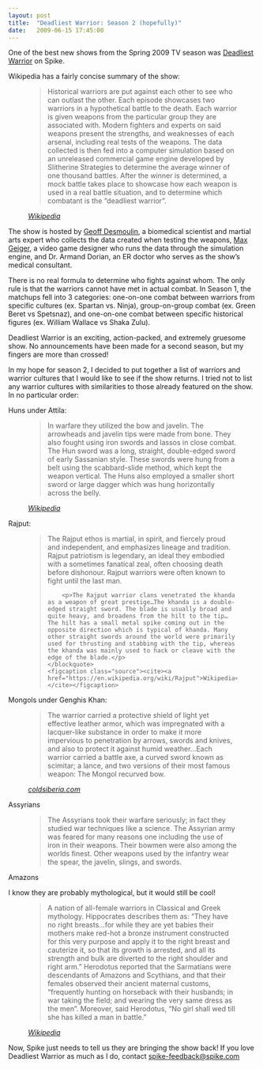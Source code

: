 ```yaml
---
layout: post
title:  "Deadliest Warrior: Season 2 (hopefully)"
date:   2009-06-15 17:45:00
---
```

One of the best new shows from the Spring 2009 TV season was [Deadliest Warrior](http://www.spike.com/shows/deadliest-warrior) on Spike.

Wikipedia has a fairly concise summary of the show:

<figure class="quote">
    <blockquote>
        <p>Historical warriors are put against each other to see who can outlast the other. Each episode showcases two warriors in a hypothetical battle to the death. Each warrior is given weapons from the particular group they are associated with. Modern fighters and experts on said weapons present the strengths, and weaknesses of each arsenal, including real tests of the weapons. The data collected is then fed into a computer simulation based on an unreleased commercial game engine developed by Slitherine Strategies to determine the average winner of one thousand battles. After the winner is determined, a mock battle takes place to showcase how each weapon is used in a real battle situation, and to determine which combatant is the “deadliest warrior”.</p>
    </blockquote>
    <figcaption class="source"><cite><a href="https://en.wikipedia.org/wiki/Deadliest_Warrior">Wikipedia</a></cite></figcaption>
</figure>

The show is hosted by [Geoff Desmoulin](https://twitter.com/geoffdesmoulin), a biomedical scientist and martial arts expert who collects the data created when testing the weapons, [Max Geiger](https://twitter.com/MaxGeiger), a video game designer who runs the data through the simulation engine, and Dr. Armand Dorian, an ER doctor who serves as the show’s medical consultant.

There is no real formula to determine who fights against whom. The only rule is that the warriors cannot have met in actual combat. In Season 1, the matchups fell into 3 categories: one-on-one combat between warriors from specific cultures (ex. Spartan vs. Ninja), group-on-group combat (ex. Green Beret vs Spetsnaz), and one-on-one combat between specific historical figures (ex. William Wallace vs Shaka Zulu).

Deadliest Warrior is an exciting, action-packed, and extremely gruesome show. No announcements have been made for a second season, but my fingers are more than crossed!

In my hope for season 2, I decided to put together a list of warriors and warrior cultures that I would like to see if the show returns. I tried not to list any warrior cultures with similarities to those already featured on the show. In no particular order:

Huns under Attila:

<figure class="quote">
    <blockquote>
        <p>In warfare they utilized the bow and javelin. The arrowheads and javelin tips were made from bone. They also fought using iron swords and lassos in close combat. The Hun sword was a long, straight, double-edged sword of early Sassanian style. These swords were hung from a belt using the scabbard-slide method, which kept the weapon vertical. The Huns also employed a smaller short sword or large dagger which was hung horizontally across the belly.</p>
    </blockquote>
    <figcaption class="source"><cite><a href="https://en.wikipedia.org/wiki/Huns">Wikipedia</a></cite></figcaption>
</figure>

Rajput:

<figure class="quote">
    <blockquote>
        <p>The Rajput ethos is martial, in spirit, and fiercely proud and independent, and emphasizes lineage and tradition. Rajput patriotism is legendary, an ideal they embodied with a sometimes fanatical zeal, often choosing death before dishonour. Rajput warriors were often known to fight until the last man.</p>

        <p>The Rajput warrior clans venetrated the khanda as a weapon of great prestige…The khanda is a double-edged straight sword. The blade is usually broad and quite heavy, and broadens from the hilt to the tip…The hilt has a small metal spike coming out in the opposite direction which is typical of khanda. Many other straight swords around the world were primarily used for thrusting and stabbing with the tip, whereas the khanda was mainly used to hack or cleave with the edge of the blade.</p>
    </blockquote>
    <figcaption class="source"><cite><a href="https://en.wikipedia.org/wiki/Rajput">Wikipedia</a></cite></figcaption>
</figure>

Mongols under Genghis Khan:

<figure class="quote">
    <blockquote>
        <p>The warrior carried a protective shield of light yet effective leather armor, which was impregnated with a lacquer-like substance in order to make it more impervious to penetration by arrows, swords and knives, and also to protect it against humid weather…Each warrior carried a battle axe, a curved sword known as scimitar; a lance, and two versions of their most famous weapon: The Mongol recurved bow.</p>
    </blockquote>
    <figcaption class="source"><cite><a href="http://www.coldsiberia.org/monmight.htm">coldsiberia.com</a></cite></figcaption>
</figure>

Assyrians

<figure class="quote">
    <blockquote>
        <p>The Assyrians took their warfare seriously; in fact they studied war techniques like a science. The Assyrian army was feared for many reasons one including the use of iron in their weapons. Their bowmen were also among the worlds finest. Other weapons used by the infantry wear the spear, the javelin, slings, and swords.</p>
    </blockquote>
</figure>

Amazons

I know they are probably mythological, but it would still be cool!

<figure class="quote">
    <blockquote>
        <p>A nation of all-female warriors in Classical and Greek mythology. Hippocrates describes them as: “They have no right breasts…for while they are yet babies their mothers make red-hot a bronze instrument constructed for this very purpose and apply it to the right breast and cauterize it, so that its growth is arrested, and all its strength and bulk are diverted to the right shoulder and right arm.” Herodotus reported that the Sarmatians were descendants of Amazons and Scythians, and that their females observed their ancient maternal customs, “frequently hunting on horseback with their husbands; in war taking the field; and wearing the very same dress as the men”. Moreover, said Herodotus, “No girl shall wed till she has killed a man in battle.”</p>
    </blockquote>
    <figcaption class="source"><cite><a href="https://en.wikipedia.org/wiki/Amazons">Wikipedia</a></cite></figcaption>
</figure>

Now, Spike just needs to tell us they are bringing the show back! If you love Deadliest Warrior as much as I do, contact spike-feedback@spike.com
